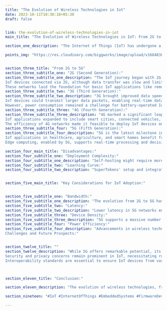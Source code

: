 ```yaml
---
title: "The Evolution of Wireless Technologies in Iot"
date: 2023-10-11T10:30:18+05:30
draft: false


link: the-evolution-of-wireless-technologies-in-iot
main_title: "The Evolution of Wireless Technologies in IoT: From 2G to 5G"

section_one_description: "The Internet of Things (IoT) has undergone a remarkable transformation over the years, driven in part by advancements in wireless technologies. From the early days of 2G to the cutting-edge 5G networks, the evolution of wireless technologies has played a pivotal role in shaping the IoT landscape."

points_img: "https://res.cloudinary.com/biggworks/image/upload/v1684838348/Group_11544_lwrsg0.png"


section_three_title: "From 2G to 5G"
section_three_subtitle_one: "2G (Second Generation):"
section_three_subtitle_one_description: "The IoT journey began with 2G networks, primarily designed for voice and text communication.
IoT devices connected via 2G, although data transfer was slow and limited.
These networks laid the foundation for basic IoT applications like remote monitoring."
section_three_subtitle_two: "3G (Third Generation):"
section_three_subtitle_two_description: "3G brought improved data speeds, making it more suitable for data-intensive IoT applications.
IoT devices could transmit larger data packets, enabling real-time data streaming and video surveillance.
However, power consumption remained a challenge for battery-operated IoT devices."
section_three_subtitle_three: "4G (Fourth Generation):"
section_three_subtitle_three_description: "4G marked a significant leap in IoT capabilities, offering high data rates and lower latency.
IoT applications expanded to include smart cities, connected vehicles, and industrial automation.
The efficiency of 4G networks made it feasible to deploy IoT devices on a large scale."
section_three_subtitle_four: "5G (Fifth Generation):"
section_three_subtitle_four_description: "5G is the latest milestone in wireless technology, promising ultra-fast speeds, low latency, and massive device connectivity.
IoT applications in healthcare, agriculture, and smart homes benefit from 5G's high bandwidth and responsiveness.
Edge computing, enabled by 5G, supports real-time processing and decision-making at the device level."

section_four_main_title: "Disadvantages:"
section_four_subtitle_one: "Deployment Complexity:"
section_four_subtitle_one_description: "Self-hosting might require more setup and maintenance efforts."
section_four_subtitle_two: "Learning Curve:"
section_four_subtitle_two_description: "SuperTokens' setup and integration might demand familiarity with its technologies."


section_five_main_title: "Key Considerations for IoT Adoption:"


section_five_subtitle_one: "Bandwidth:"
section_five_subtitle_one_description: "The evolution from 2G to 5G has significantly increased bandwidth, accommodating diverse IoT applications."
section_five_subtitle_two: "Latency:"
section_five_subtitle_two_description: "Lower latency in 5G networks enables real-time control and data analysis, critical for autonomous vehicles and remote surgery."
section_five_subtitle_three: "Device Density:"
section_five_subtitle_three_description: "5G supports a massive number of IoT devices within a small geographic area, crucial for smart cities."
section_five_subtitle_four: "Power Efficiency:"
section_five_subtitle_four_description: "Advancements in wireless technologies have led to more power-efficient IoT devices, extending battery life.
Challenges and Future Prospects:"


section_twelve_title: ""
section_twelve_description: "While 5G offers remarkable potential, its rollout is ongoing, and infrastructure development is required.
Security and privacy concerns remain prominent in IoT, necessitating robust encryption and authentication mechanisms.
Interoperability standards are essential to ensure IoT devices from various manufacturers can communicate seamlessly."



section_eleven_title: "Conclusion:"

section_eleven_description: "The evolution of wireless technologies, from 2G to 5G, has opened new horizons for IoT applications. As 5G continues to mature and expand, IoT solutions will become more diverse, efficient, and integrated into our daily lives. With the promise of high-speed connectivity and low latency, the future of IoT holds tremendous potential for innovation and transformation across industries."

section_nineteen: "#IoT #InternetOfThings #EmbeddedSystems #FirmwareDevelopment #IoTDevelopment #IoTTechnology #EmbeddedProgramming #IoTInnovation #ConnectedDevices #EmbeddedDesign #HardwareDesign #IoTProjects #EmbeddedSolutions #IoTIndustry #FirmwareEngineering #IoTDesign #WirelessCommunication #EmbeddedSoftware #IoTApplications #IoTSecurity"

---
```


